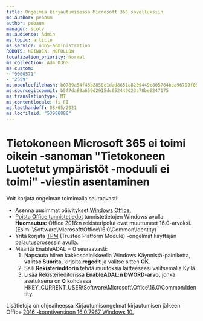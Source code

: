 ```yaml
---
title: Ongelmia kirjautumisessa Microsoft 365 sovelluksiin
ms.author: pebaum
author: pebaum
manager: scotv
ms.audience: Admin
ms.topic: article
ms.service: o365-administration
ROBOTS: NOINDEX, NOFOLLOW
localization_priority: Normal
ms.collection: Adm_O365
ms.custom:
- "9000571"
- "2559"
ms.openlocfilehash: b0789a54f48b2850c1dad8651a8209449c805784bea96799f05e67c4bc43fdb0
ms.sourcegitcommit: b5f7da89a650d2915dc652449623c78be6247175
ms.translationtype: MT
ms.contentlocale: fi-FI
ms.lasthandoff: 08/05/2021
ms.locfileid: "53986888"
---
```

# <a name="fixing-the-microsoft-365-apps-your-computers-trusted-platform-module-is-not-functioning-properly-message"></a>Tietokoneen Microsoft 365 ei toimi oikein -sanoman "Tietokoneen Luotetut ympäristöt -moduuli ei toimi" -viestin asentaminen

Voit korjata ongelman toimimalla seuraavasti:

- Asenna uusimmat päivitykset [Windows](https://support.microsoft.com/help/4027667/windows-10-update) [Office.](https://support.office.com/article/update-office-and-your-computer-with-microsoft-update-2ab296f3-7f03-43a2-8e50-46de917611c5)
- [Poista Office tunnistetiedot](https://docs.microsoft.com/office/troubleshoot/office-suite-issues/another-account-already-signed-in#step-4-clear-cached-credentials-on-the-computer) tunnistetietojen Windows avulla.<br/>
    **Huomautus:** Office 2016:n rekisteripolut ovat muuttuneet 16.0-arvoksi. (Esim: \Software\Microsoft\Office\16.0\Common\Identity\)
- Yritä korjata [TPM](https://docs.microsoft.com/office365/troubleshoot/administration/connection-issue-when-sign-in-office-2016#symptom-2) (Trusted Platform Module) -ongelmat käyttäjän palautusprosessin avulla.
- Määritä EnableADAL = 0 seuraavasti:  
    1. Napsauta hiiren kakkospainikkeella Windows Käynnistä-painiketta, **valitse Suorita**, kirjoita **regedit** ja valitse sitten **OK**.
    2. Salli **Rekisterieditorin** tehdä muutoksia laitteeseesi valitsemalla Kyllä.
    3. Lisää Rekisterieditorissa **EnableADAL:n DWORD-arvo,** jonka asetuksena on **0** kohdassa HKEY_CURRENT_USER\Software\Microsoft\Office\16.0\Common\Identity.

Lisätietoja on ohjeaiheessa Kirjautumisongelmat kirjautumisen jälkeen Office [2016 -koontiversioon 16.0.7967 Windows 10.](https://docs.microsoft.com/office365/troubleshoot/administration/connection-issue-when-sign-in-office-2016)